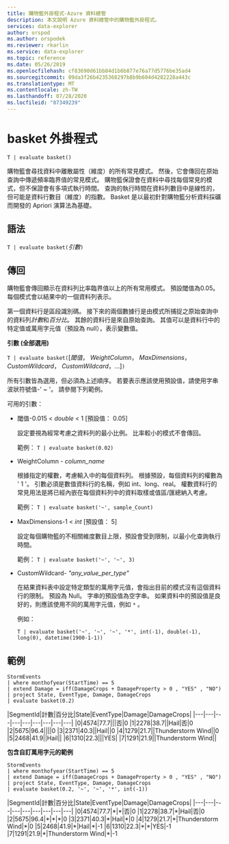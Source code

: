 ```yaml
---
title: 購物籃外掛程式-Azure 資料總管
description: 本文說明 Azure 資料總管中的購物籃外掛程式。
services: data-explorer
author: orspod
ms.author: orspodek
ms.reviewer: rkarlin
ms.service: data-explorer
ms.topic: reference
ms.date: 05/26/2019
ms.openlocfilehash: cf83690d61bb84d1b6b877e76a77d5776be35ad4
ms.sourcegitcommit: 09da3f26b4235368297b8b9b604d4282228a443c
ms.translationtype: MT
ms.contentlocale: zh-TW
ms.lasthandoff: 07/28/2020
ms.locfileid: "87349239"
---
```

# <a name="basket-plugin"></a>basket 外掛程式

```kusto
T | evaluate basket()
```

購物籃會尋找資料中離散屬性（維度）的所有常見模式。 然後，它會傳回在原始查詢中傳遞頻率臨界值的常見模式。 購物籃保證會在資料中尋找每個常見的模式，但不保證會有多項式執行時間。 查詢的執行時間在資料列數目中是線性的，但可能是資料行數目（維度）的指數。 Basket 是以最初針對購物籃分析資料採礦而開發的 Apriori 演算法為基礎。

## <a name="syntax"></a>語法

`T | evaluate basket(`*引數*`)`

## <a name="returns"></a>傳回

購物籃會傳回顯示在資料列比率臨界值以上的所有常用模式。 預設閾值為0.05。 每個模式會以結果中的一個資料列表示。

第一個資料行是區段識別碼。 接下來的兩個數據行是由模式所捕捉之原始查詢中的資料列*計數*和*百分比*。 其餘的資料行是來自原始查詢。
其值可以是資料行中的特定值或萬用字元值（預設為 null），表示變數值。

**引數 (全部選用)**

`T | evaluate basket(`[*閾值*， *WeightColumn*， *MaxDimensions*， *CustomWildcard*， *CustomWildcard*，...]`)`

所有引數皆為選用，但必須為上述順序。 若要表示應該使用預設值，請使用字串波狀符號值-' ~ '。 請參閱下列範例。

可用的引數：

* 閾值-0.015 < *double* < 1 [預設值： 0.05]

    設定要視為經常考慮之資料列的最小比例。 比率較小的模式不會傳回。
    
    範例： `T | evaluate basket(0.02)`

* WeightColumn - *column_name*

    根據指定的權數，考慮輸入中的每個資料列。 根據預設，每個資料列的權數為 ' 1 '。 引數必須是數值資料行的名稱，例如 int、long、real。 權數資料行的常見用法是將已經內嵌在每個資料列中的資料取樣或值區/匯總納入考慮。

    範例： `T | evaluate basket('~', sample_Count)`

* MaxDimensions-1 < *int* [預設值： 5]

    設定每個購物籃的不相關維度數目上限，預設會受到限制，以最小化查詢執行時間。

    範例： `T | evaluate basket('~', '~', 3)`

* CustomWildcard- *"any_value_per_type"*

    在結果資料表中設定特定類型的萬用字元值，會指出目前的模式沒有這個資料行的限制。
    預設為 Null。 字串的預設值為空字串。 如果資料中的預設值是良好的，則應該使用不同的萬用字元值，例如 `*` 。

    例如：

     `T | evaluate basket('~', '~', '~', '*', int(-1), double(-1), long(0), datetime(1900-1-1))`

## <a name="example"></a>範例

<!-- csl: https://help.kusto.windows.net:443/Samples -->
```kusto
StormEvents 
| where monthofyear(StartTime) == 5
| extend Damage = iff(DamageCrops + DamageProperty > 0 , "YES" , "NO")
| project State, EventType, Damage, DamageCrops
| evaluate basket(0.2)
```

|SegmentId|計數|百分比|State|EventType|Damage|DamageCrops|
|---|---|---|---|---|---|---|---|---|
|0|4574|77.7|||否|0
|1|2278|38.7||Hail|否|0
|2|5675|96.4||||0
|3|2371|40.3||Hail||0
|4|1279|21.7||Thunderstorm Wind||0
|5|2468|41.9||Hail||
|6|1310|22.3|||YES|
|7|1291|21.9||Thunderstorm Wind||

**包含自訂萬用字元的範例**

<!-- csl: https://help.kusto.windows.net:443/Samples -->
```kusto
StormEvents 
| where monthofyear(StartTime) == 5
| extend Damage = iff(DamageCrops + DamageProperty > 0 , "YES" , "NO")
| project State, EventType, Damage, DamageCrops
| evaluate basket(0.2, '~', '~', '*', int(-1))
```

|SegmentId|計數|百分比|State|EventType|Damage|DamageCrops|
|---|---|---|---|---|---|---|---|---|
|0|4574|77.7|\*|\*|否|0
|1|2278|38.7|\*|Hail|否|0
|2|5675|96.4|\*|\*|\*|0
|3|2371|40.3|\*|Hail|\*|0
|4|1279|21.7|\*|Thunderstorm Wind|\*|0
|5|2468|41.9|\*|Hail|\*|-1
|6|1310|22.3|\*|\*|YES|-1
|7|1291|21.9|\*|Thunderstorm Wind|\*|-1
